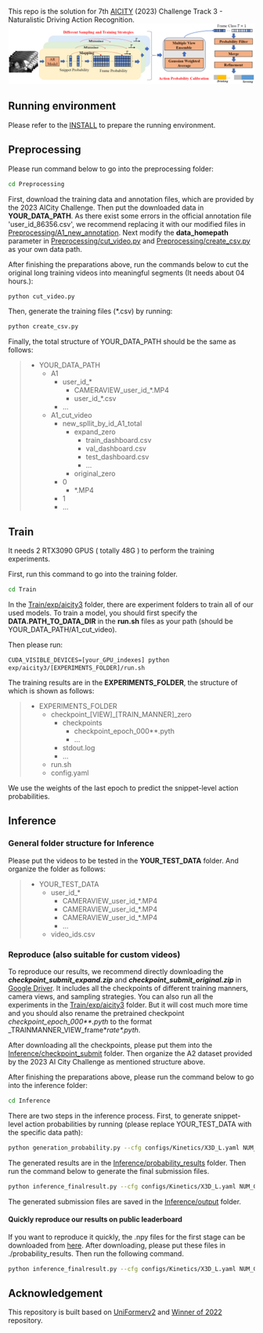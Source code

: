 This repo is the solution for 7th [AICITY](https://www.aicitychallenge.org/2023-challenge-tracks/) (2023) Challenge Track 3 - Naturalistic Driving Action Recognition.
![framework](framework.png)

## Running environment

Please refer to the [INSTALL](Train/INSTALL.md) to prepare the running environment.

## Preprocessing
Please run command below to go into the preprocessing folder:
```bash
cd Preprocessing
```
First, download the training data and annotation files, which are provided by the 2023 AICity Challenge. Then put the downloaded data in **YOUR_DATA_PATH**.
As there exist some errors in the official annotation file 'user_id_86356.csv', we recommend replacing it with our modified files in [Preprocessing/A1_new_annotation](Preprocessing/A1_new_annotation).
Next modify the __data_homepath__ parameter in [Preprocessing/cut_video.py](Preprocessing/cut_video.py#L31) and [Preprocessing/create_csv.py](Preprocessing/create_csv.py#L6) as your own data path.

After finishing the preparations above, run the commands below to cut the original long training videos into meaningful segments (It needs about 04 hours.):
```bash
python cut_video.py
```
Then, generate the training files (*.csv) by running:
```bash
python create_csv.py
```
Finally, the total structure of YOUR_DATA_PATH should be the same as follows:
>   * YOUR_DATA_PATH
>     * A1
>       * user_id_*
>         * CAMERAVIEW_user_id_*.MP4
>         * user_id_*.csv
>       * ...
>     * A1_cut_video
>       * new_spllit_by_id_A1_total
>         * expand_zero
>           * train_dashboard.csv
>           * val_dashboard.csv
>           * test_dashboard.csv
>           * ...
>         * original_zero
>       * 0
>         * *.MP4 
>       * 1
>       * ...

## Train
It needs 2 RTX3090 GPUS ( totally 48G ) to perform the training experiments.

First, run this command to go into the training folder.
```bash
cd Train
```
In the [Train/exp/aicity3](Train/exp/aicity3) folder, there are experiment folders to train all of our used models.
To train a model, you should first specify the **DATA.PATH_TO_DATA_DIR** in the **run.sh** files as your path (should be YOUR_DATA_PATH/A1_cut_video).

Then please run:
```
CUDA_VISIBLE_DEVICES=[your_GPU_indexes] python exp/aicity3/[EXPERIMENTS_FOLDER]/run.sh
```
The training results are in the  **EXPERIMENTS_FOLDER**, the structure of which is shown as follows:
>   * EXPERIMENTS_FOLDER
>     * checkpoint_[VIEW]_[TRAIN_MANNER]_zero
>       * checkpoints
>         * checkpoint_epoch_000**.pyth
>         * ...
>       * stdout.log
>       * ...
>     * run.sh
>     * config.yaml

We use the weights of the last epoch to predict the snippet-level action probabilities.


## Inference
### General folder structure for Inference
Please put the videos to be tested in the **YOUR_TEST_DATA** folder. And organize the folder as follows:
>   * YOUR_TEST_DATA
>     * user_id_*
>       * CAMERAVIEW_user_id_*.MP4
>       * CAMERAVIEW_user_id_*.MP4
>       * CAMERAVIEW_user_id_*.MP4
>       * ...
>     * video_ids.csv
### Reproduce (also suitable for custom videos)
To reproduce our results, we recommend directly downloading the **_checkpoint_submit_expand.zip_** and **_checkpoint_submit_original.zip_** in [Google Driver](https://github.com/OpenGVLab/UniFormerV2). It includes all the checkpoints of different training manners, camera views, and sampling strategies.
You can also run all the experiments in the [Train/exp/aicity3](Train/exp/aicity3) folder. But it will cost much more time and you should also rename the pretrained checkpoint _checkpoint_epoch_000**.pyth_ to the format _TRAINMANNER_VIEW_frame*_rate*.pyth_.

After downloading all the checkpoints, please put them into the [Inference/checkpoint_submit](Inference/checkpoint_submit) folder.
Then organize the A2 dataset provided by the 2023 AI City Challenge as mentioned structure above.

After finishing the preparations above, please run the command below to go into the inference folder:
```bash
cd Inference
```
There are two steps in the inference process. First, to generate snippet-level action probabilities by running (please replace YOUR_TEST_DATA with the specific data path):
```bash
python generation_probability.py --cfg configs/Kinetics/X3D_L.yaml NUM_GPUS 1 TRAIN.ENABLE False DATA.PATH_TO_DATA_DIR [YOUR_TEST_DATA]
```
The generated results are in the [Inference/probability_results](Inference/probability_results) folder. Then run the command below to generate the final submission files.
```bash
python inference_finalresult.py --cfg configs/Kinetics/X3D_L.yaml NUM_GPUS 1 TRAIN.ENABLE False DATA.PATH_TO_DATA_DIR [YOUR_TEST_DATA]
```
The generated submission files are saved in the [Inference/output](Inference/output) folder.

#### Quickly reproduce our results on public leaderboard
If you want to reproduce it quickly, the .npy files for the first stage can be downloaded from [here](https://drive.google.com/drive/folders/1ZqcT_Z3rqEXrTSe3k_WpYpmhHBPAgnCF?usp=share_link). After downloading, please put these files in ./probability_results. Then run the following command.

```bash
python inference_finalresult.py --cfg configs/Kinetics/X3D_L.yaml NUM_GPUS 1 TRAIN.ENABLE False DATA.PATH_TO_DATA_DIR [YOUR_TEST_DATA]
```


## Acknowledgement

This repository is built based on [UniFormerv2](https://github.com/OpenGVLab/UniFormerV2) and [Winner of 2022](https://github.com/VTCC-uTVM) repository.


